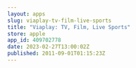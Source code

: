```yaml
---
layout: apps
slug: viaplay-tv-film-live-sports
title: "Viaplay: TV, Film, Live Sports"
store: apple
app_id: 409702778
date: 2023-02-27T13:00:02Z
published: 2011-09-01T01:15:23Z
---
```

